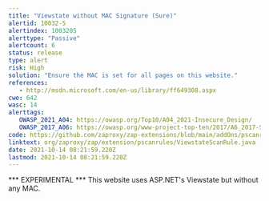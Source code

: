 ```yaml
---
title: "Viewstate without MAC Signature (Sure)"
alertid: 10032-5
alertindex: 1003205
alerttype: "Passive"
alertcount: 6
status: release
type: alert
risk: High
solution: "Ensure the MAC is set for all pages on this website."
references:
   - http://msdn.microsoft.com/en-us/library/ff649308.aspx
cwe: 642
wasc: 14
alerttags: 
   OWASP_2021_A04: https://owasp.org/Top10/A04_2021-Insecure_Design/
   OWASP_2017_A06: https://owasp.org/www-project-top-ten/2017/A6_2017-Security_Misconfiguration.html
code: https://github.com/zaproxy/zap-extensions/blob/main/addOns/pscanrules/src/main/java/org/zaproxy/zap/extension/pscanrules/ViewstateScanRule.java
linktext: org/zaproxy/zap/extension/pscanrules/ViewstateScanRule.java
date: 2021-10-14 08:21:59.220Z
lastmod: 2021-10-14 08:21:59.220Z
---
```

*** EXPERIMENTAL ***
This website uses ASP.NET's Viewstate but without any MAC.


